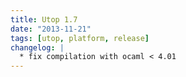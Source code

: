```yaml
---
title: Utop 1.7
date: "2013-11-21"
tags: [utop, platform, release]
changelog: |
  * fix compilation with ocaml < 4.01
---
```


